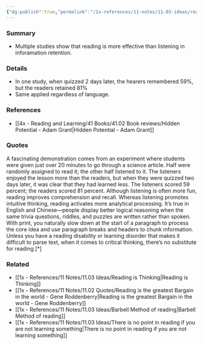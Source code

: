 ```yaml
---
{"dg-publish":true,"permalink":"/1x-references/11-notes/11-03-ideas/reading-is-superior-to-hearing-for-learning/","title":"permanent note","created":"2024-05-20T20:48:51.891+03:00","updated":"2024-05-25T10:34:29.738+03:00"}
---
```



### Summary
- Multiple studies show that reading is more effective than listening in inforamation retention.

### Details
- In one study, when quizzed 2 days later, the hearers remembered 59%, but the readers retained 81%
- Same applied regardless of language.

### References
- [[4x - Reading and Learning/41 Books/41.02 Book reviews/Hidden Potential - Adam Grant\|Hidden Potential - Adam Grant]]

### Quotes
A fascinating demonstration comes from an experiment where students
were given just over 20 minutes to go through a science article. Half were randomly assigned to read it; the other half listened to it. The listeners enjoyed the lesson more than the readers, but when they were quizzed two days later, it was clear that they had learned less. The listeners scored 59 percent; the readers scored 81 percent. Although listening is often more fun, reading improves comprehension and recall. Whereas listening promotes intuitive thinking, reading activates more analytical processing. It’s true in English and Chinese—people display better logical reasoning when the same trivia questions, riddles, and puzzles are written rather than spoken. With print, you naturally slow down at the start of a paragraph to process the core idea and use paragraph breaks and headers to chunk information. Unless you have a reading disability or learning disorder that makes it difficult to parse text, when it comes to critical thinking, there’s no substitute for reading.[*]

### Related
- [[1x - References/11 Notes/11.03 Ideas/Reading is Thinking\|Reading is Thinking]]
- [[1x - References/11 Notes/11.02 Quotes/Reading is the greatest Bargain in the world - Gene Roddenberry\|Reading is the greatest Bargain in the world - Gene Roddenberry]]
- [[1x - References/11 Notes/11.03 Ideas/Barbell Method of reading\|Barbell Method of reading]]
- [[1x - References/11 Notes/11.03 Ideas/There is no point in reading if you are not learning something\|There is no point in reading if you are not learning something]]